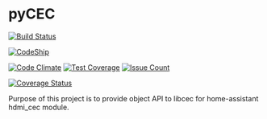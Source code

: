 pyCEC
=====

[![Build Status](https://travis-ci.org/konikvranik/pycec.svg?branch=dev)](https://travis-ci.org/konikvranik/pycec)

[![CodeShip](https://codeship.com/projects/7e847d60-a377-0134-e221-0a9a91773973/status?branch=dev)](https://app.codeship.com/projects/190270)

[![Code Climate](https://codeclimate.com/github/konikvranik/pycec/badges/gpa.svg)](https://codeclimate.com/github/konikvranik/pycec) [![Test Coverage](https://codeclimate.com/github/konikvranik/pycec/badges/coverage.svg)](https://codeclimate.com/github/konikvranik/pycec/coverage) [![Issue Count](https://codeclimate.com/github/konikvranik/pycec/badges/issue_count.svg)](https://codeclimate.com/github/konikvranik/pycec)


[![Coverage Status](https://coveralls.io/repos/github/konikvranik/pycec/badge.svg?branch=dev)](https://coveralls.io/github/konikvranik/pycec?branch=dev)


Purpose of this project is to provide object API to libcec for home-assistant hdmi_cec module.
